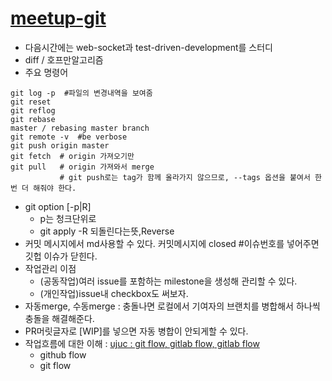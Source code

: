 ﻿# [meetup-git](https://www.lesstif.com/gitbook/git-home-27984628.html)
- 다음시간에는 web-socket과 test-driven-development를 스터디
- diff / 호프만알고리즘
- 주요 명령어
```
git log -p  #파일의 변경내역을 보여줌
git reset
git reflog  
git rebase
master / rebasing master branch
git remote -v  #be verbose
git push origin master
git fetch  # origin 가져오기만
git pull   # origin 가져와서 merge
           # git push로는 tag가 함께 올라가지 않으므로, --tags 옵션을 붙여서 한번 더 해줘야 한다.
```
- git option [-p|R]
  - p는 청크단위로
  - git apply -R 되돌린다는뜻,Reverse
- 커밋 메시지에서 md사용할 수 있다. 커밋메시지에 closed #이슈번호를 넣어주면 깃헙 이슈가 닫힌다.
- 작업관리 이점
  - (공동작업)여러 issue를 포함하는 milestone을 생성해 관리할 수 있다.
  - (개인작업)issue내 checkbox도 써보자.
- 자동merge, 수동merge : 충돌나면 로컬에서 기여자의 브랜치를 병합해서 하나씩 충돌을 해결해준다.
- PR머릿글자로 [WIP]를 넣으면 자동 병합이 안되게할 수 있다.
- 작업흐름에 대한 이해 : [ujuc : git flow, gitlab flow, gitlab flow](https://ujuc.github.io/2015/12/16/git-flow-github-flow-gitlab-flow/)
  - github	flow
  - git	flow